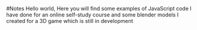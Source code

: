 #Notes
Hello world,
Here you will find some examples of JavaScript code I have done for an online self-study course 
and some blender models I created for a 3D game which is still in development